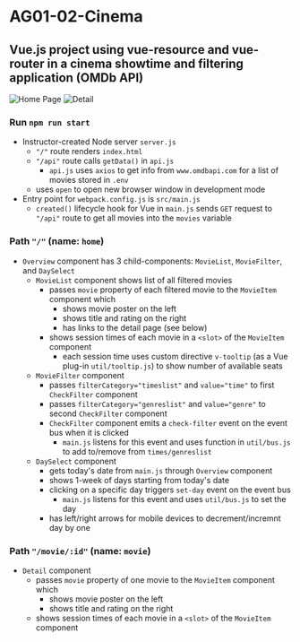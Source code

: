 # AG01-02-Cinema
## Vue.js project using vue-resource and vue-router in a cinema showtime and filtering application (OMDb API)

![Home Page](../assets/a.png?raw=true)
![Detail](../assets/b.png?raw=true)

### Run `npm run start`
- Instructor-created Node server `server.js`
  - `"/"` route renders `index.html`
  - `"/api"` route calls `getData()` in `api.js`
    - `api.js` uses `axios` to get info from `www.omdbapi.com` for a list of movies stored in `.env`
  - uses `open` to open new browser window in development mode
- Entry point for `webpack.config.js` is `src/main.js`
  - `created()` lifecycle hook for Vue in `main.js` sends `GET` request to `"/api"` route to get all movies into the `movies` variable  
### Path `"/"` (name: `home`)
- `Overview` component has 3 child-components: `MovieList`, `MovieFilter`, and `DaySelect`
  - `MovieList` component shows list of all filtered movies
    - passes `movie` property of each filtered movie to the `MovieItem` component which
      - shows movie poster on the left
      - shows title and rating on the right
      - has links to the detail page (see below)
    - shows session times of each movie in a `<slot>` of the `MovieItem` component
      - each session time uses custom directive `v-tooltip` (as a Vue plug-in `util/tooltip.js`) to show number of available seats
  - `MovieFilter` component
    - passes `filterCategory="timeslist"` and `value="time"` to first `CheckFilter` component
    - passes `filterCategory="genreslist"` and `value="genre"` to second `CheckFilter` component
    - `CheckFilter` component emits a `check-filter` event on the event bus when it is clicked
      - `main.js` listens for this event and uses function in `util/bus.js` to add to/remove from `times/genreslist`
  - `DaySelect` component
    - gets today's date from `main.js` through `Overview` component
    - shows 1-week of days starting from today's date
    - clicking on a specific day triggers `set-day` event on the event bus
      - `main.js` listens for this event and uses `util/bus.js` to set the day
    - has left/right arrows for mobile devices to decrement/incremnt day by one

### Path `"/movie/:id"` (name: `movie`)
- `Detail` component
  - passes `movie` property of one movie to the `MovieItem` component which
    - shows movie poster on the left
    - shows title and rating on the right
  - shows session times of each movie in a `<slot>` of the `MovieItem` component
